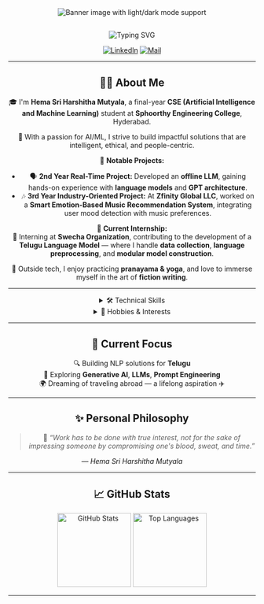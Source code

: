 <div align="center"><picture>
  <source media="(prefers-color-scheme: dark)" srcset="[https://user-images.githubusercontent.com/25423296/163456776-7f95b81a-f1ed-45f7-b7ab-8fa810d529fa.png](https://github.com/user-attachments/assets/3fd718c6-1f5b-48d6-8ef9-9b431b2fbecc)">
  <source media="(prefers-color-scheme: light)" srcset="[https://user-images.githubusercontent.com/25423296/163456779-a8556205-d0a5-45e2-ac17-42d089e3c3f8.png](https://github.com/user-attachments/assets/3fd718c6-1f5b-48d6-8ef9-9b431b2fbecc)">
  <img alt="Banner image with light/dark mode support" src="https://user-images.githubusercontent.com/25423296/163456779-a8556205-d0a5-45e2-ac17-42d089e3c3f8.png">
</picture>

<div align="center">

## <p align="center">
  ![Typing SVG](https://readme-typing-svg.demolab.com?font=Fira+Code&pause=500&color=8F7ADA&width=600&lines=Hello+There!+%2C+I'm+Hema+Sri+Harshitha+Mutyala+%F0%9F%91%A9%E2%80%8D%F0%9F%92%BB;Final+Year+AI%2FML+Student+%40+SPHN;Tech+Enthusiast+%7C+Python+%7C+Java+%7C+SQL)
</p>


[![LinkedIn](https://img.shields.io/badge/-LinkedIn-blue?style=flat-square&logo=Linkedin&logoColor=white&link=https://linkedin.com/in/yourprofile)](https://linkedin.com/in/sriharshitha-mutyala)
[![Mail](https://img.shields.io/badge/Gmail-Email-red?style=flat-square&logo=gmail&logoColor=white)](mailto:harshithamutyala730@gmail.com)

</div>

---

## 👩‍💻 About Me

🎓 I'm **Hema Sri Harshitha Mutyala**, a final-year **CSE (Artificial Intelligence and Machine Learning)** student at **Sphoorthy Engineering College**, Hyderabad.

🧠 With a passion for AI/ML, I strive to build impactful solutions that are intelligent, ethical, and people-centric.

🚀 **Notable Projects:**
- 🗣️ **2nd Year Real-Time Project:** Developed an **offline LLM**, gaining hands-on experience with **language models** and **GPT architecture**.
- 🎶 **3rd Year Industry-Oriented Project:** At **Zfinity Global LLC**, worked on a **Smart Emotion-Based Music Recommendation System**, integrating user mood detection with music preferences.

🧪 **Current Internship:**  
📍 Interning at **Swecha Organization**, contributing to the development of a **Telugu Language Model** — where I handle **data collection**, **language preprocessing**, and **modular model construction**.

🧘 Outside tech, I enjoy practicing **pranayama & yoga**, and love to immerse myself in the art of **fiction writing**.

---

<details>
<summary>🛠️ Technical Skills</summary>

| Rank | Languages & Tools  |
|-----:|---------------------|
| 1    | Python 🐍           |
| 2    | HTML & CSS 🌐       |
| 3    | R 📊                |
| 4    | Java ☕             |
| 5    | SQL 🗃️              |

</details>

<details>
<summary>🎯 Hobbies & Interests</summary>

| Rank | Hobby                          |
|-----:|--------------------------------|
| 1    | Writing fictional stories ✍️   |
| 2    | Pranayama & Yoga 🧘‍♀️         |
| 3    | Exploring Mindfulness 💫       |

</details>

---

## 🧬 Current Focus

🔍 Building NLP solutions for **Telugu**  
🎯 Exploring **Generative AI**, **LLMs**, **Prompt Engineering**  
🌍 Dreaming of traveling abroad — a lifelong aspiration ✈️  

---

## ✨ Personal Philosophy

> 💭 *“Work has to be done with true interest, not for the sake of impressing someone by compromising one's blood, sweat, and time.”*

— *Hema Sri Harshitha Mutyala*

---

## 📈 GitHub Stats

<div align="center">
  <img src="https://github-readme-stats.vercel.app/api?username=harshitha-730&show_icons=true&theme=tokyonight" alt="GitHub Stats" height="150"/>
  <img src="https://github-readme-stats.vercel.app/api/top-langs/?username=harshitha-730&layout=compact&theme=tokyonight" alt="Top Languages" height="150"/>
</div>

---

<!-- TO DO: Replace 'YOUR-USERNAME', LinkedIn, and Gmail with your real info -->
<!-- Add deployed project links if available -->

